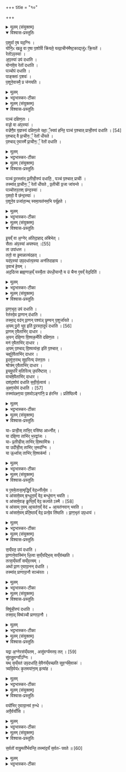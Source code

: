 +++
title = "१०"

+++

<details><summary>मूलम् (संयुक्तम्)</summary>

प॒शुर्वा ए॒ष यद॒ग्निर्योनि॒ᳵ खलु॒ वा ए॒षा प॒शोर्वि क्रि॑यते॒ यत्प्रा॒चीन॑मैष्ट॒काद्यजु॑ᳵ क्रि॒यते॒ रेतो॑ऽप॒स्या॑ अप॒स्या॑ उप॑ दधाति॒ योना॑वे॒व रेतो॑ दधाति॒ पञ्चोप॑ दधाति॒ पाङ्क्ताः॑ प॒शवᳶ॑ प॒शूने॒वास्मै॒ प्र ज॑नयति॒
</details>

<details open><summary>विश्वास-प्रस्तुतिः</summary>

प॒शुर्वा ए॒ष यद॒ग्निः ।   
योनि॒ᳵ खलु॒ वा ए॒षा प॒शोर्वि क्रि॑यते॒ यत्प्रा॒चीन॑मैष्ट॒काद्यजु॑ᳵ क्रि॒यते॑ ।  
रेतो॑ऽप॒स्याः॑ ।  
अ॒प॒स्या॑ उप॑ दधाति ।  
योना॑वे॒व रेतो॑ दधाति ।  
पञ्चोप॑ दधाति ।  
पाङ्क्ताः॑ प॒शवः॑ ।  
प॒शूने॒वास्मै॒ प्र ज॑नयति ।  
</details>

<details><summary>मूलम्</summary>

प॒शुर्वा ए॒ष यद॒ग्निः ।   
योनि॒ᳵ खलु॒ वा ए॒षा प॒शोर्वि क्रि॑यते॒ यत्प्रा॒चीन॑मैष्ट॒काद्यजु॑ᳵ क्रि॒यते॑ ।  
रेतो॑ऽप॒स्याः॑ ।  
अ॒प॒स्या॑ उप॑ दधाति ।  
योना॑वे॒व रेतो॑ दधाति ।  
पञ्चोप॑ दधाति ।  
पाङ्क्ताः॑ प॒शवः॑ ।  
प॒शूने॒वास्मै॒ प्र ज॑नयति ।  
</details>

<details><summary>भट्टभास्कर-टीका</summary>

1पशुर्वा एष इत्यादिः अपस्याविधिः ॥ अयमग्निः योनौ निषेकादिना उत्पाद्यत्वात् पशुकल्पः । तत्र 'योनिर्वा अग्नेः पुष्करपर्णं' इति तदुपधानात् योनिः । सैषा ऐष्टकात् इष्टकासमूहोपधानात् प्राग्यजुःकरेणन उक्तोपधानादिप्रसक्तेन क्रियते अयोन्यर्हेण कर्मणा । तस्मात् एतत्परिहारार्थं रेतस्थानीया अपस्याः प्रथममुपदधाति यानौ रेतो दधाति अप्शब्दवानुपधानो मन्त्रः आसामिष्टकानामिति 'तद्वानासामुपधानो मन्त्रः' इति यत्प्रत्ययः । छान्दसोऽसुकागमः । अपस्याः 'अपां त्वेमन्' इत्याद्यैर्मन्त्रैः उपधेया विंशतिरिष्टकाः ता अप्यभेदेन अपस्या उच्यन्ते । अप्शब्दवतां च बहुत्वात् सर्वा अपस्या उच्यन्ते ॥
</details>

<details><summary>मूलम् (संयुक्तम्)</summary>

पञ्च॑ दक्षिण॒तो वज्रो॒ वा अ॑प॒स्या॑ वज्रे॑णै॒व य॒ज्ञस्य॑ दक्षिण॒तो रक्षा॒ँ॒स्यप॑ हन्ति॒ पञ्च॑ प॒श्चात् [54]  
प्राची॒रुप॑ दधाति प॒श्चाद्वै प्रा॒चीन॒ँ॒ रेतो॑ धीयते प॒श्चादे॒वास्मै॑ प्रा॒चीन॒ँ॒ रेतो॑ दधाति॒
</details>

<details open><summary>विश्वास-प्रस्तुतिः</summary>

पञ्च॑ दक्षिण॒तः ।  
वज्रो॒ वा अ॑प॒स्याः॑ ।  
वज्रे॑णै॒व य॒ज्ञस्य॑ दक्षिण॒तो रक्षा॒ँ॒स्यप॑ हन्ति॒
पञ्च॑ प॒श्चात्  प्राची॒रुप॑ दधाति । [54]  
प॒श्चाद् वै प्रा॒चीन॒ँ॒ रेतो॑ धीयते ।  
प॒श्चाद् ए॒वास्मै॑ प्रा॒चीन॒ँ॒ रेतो॑ दधाति ।  
</details>

<details><summary>मूलम्</summary>

पञ्च॑ दक्षिण॒तः ।  
वज्रो॒ वा अ॑प॒स्याः॑ ।  
वज्रे॑णै॒व य॒ज्ञस्य॑ दक्षिण॒तो रक्षा॒ँ॒स्यप॑ हन्ति॒
पञ्च॑ प॒श्चात्  प्राची॒रुप॑ दधाति । [54]  
प॒श्चाद् वै प्रा॒चीन॒ँ॒ रेतो॑ धीयते ।  
प॒श्चाद् ए॒वास्मै॑ प्रा॒चीन॒ँ॒ रेतो॑ दधाति ।  
</details>

<details><summary>भट्टभास्कर-टीका</summary>

2पञ्चेति ॥ प्रथमं पुरस्तात् प्रतीचीः प्रत्यग्रीतीः । पाङ्क्ता इति पङ्क्तिप्रभवाः । पङ्क्तिशब्द उत्सादिः । दक्षिणत इति । उदीचीः 'अर्ण वे' इत्यादिभिः । वज्रो वा इति । वज्रवद्वीर्यवत्य इति । प्राचीरिति । प्राग्रीतिः । 'अपां त्वा सदने' इत्या दिभिः । प्राचीनमिति । प्रागञ्चतीति प्राचीनं यत्रोपासनीयज्योतिः अन्तरुदेति सा प्राचीति कृत्वा ॥
</details>

<details><summary>मूलम् (संयुक्तम्)</summary>

पञ्च॑ पु॒रस्ता॑त्प्र॒तीची॒रुप॑ दधाति॒ पञ्च॑ प॒श्चात्प्राची॒स्तस्मा॑त्प्रा॒चीन॒ँ॒ रेतो॑ धीयते प्र॒तीचीः॑ प्र॒जा जा॑यन्ते॒ पञ्चो॑त्तर॒तश्छ॑न्द॒स्याः॑ प॒शवो॒ वै छ॑न्द॒स्याः॑ प॒शूने॒व प्रजा॑ता॒न्त्स्वमा॒यत॑नम॒भि पर्यू॑हत
</details>

<details open><summary>विश्वास-प्रस्तुतिः</summary>

पञ्च॑ पु॒रस्ता॑त् प्र॒तीची॒रुप॑ दधाति॒ , पञ्च॑ प॒श्चात् प्राचीः॑ ।   
तस्मा॑त् प्रा॒चीन॒ँ॒ रेतो॑ धीयते , प्र॒तीचीः॑ प्र॒जा जा॑यन्ते ।  
पञ्चो॑त्तर॒तश् छ॑न्द॒स्याः॑ ।  
प॒शवो॒ वै छ॑न्द॒स्याः॑ ।  
प॒शूने॒व प्रजा॑ता॒न्थ् स्वमा॒यत॑नम॒भि पर्यू॑हते ।  
</details>

<details><summary>मूलम्</summary>

पञ्च॑ पु॒रस्ता॑त् प्र॒तीची॒रुप॑ दधाति॒ , पञ्च॑ प॒श्चात् प्राचीः॑ ।   
तस्मा॑त् प्रा॒चीन॒ँ॒ रेतो॑ धीयते , प्र॒तीचीः॑ प्र॒जा जा॑यन्ते ।  
पञ्चो॑त्तर॒तश् छ॑न्द॒स्याः॑ ।  
प॒शवो॒ वै छ॑न्द॒स्याः॑ ।  
प॒शूने॒व प्रजा॑ता॒न्थ् स्वमा॒यत॑नम॒भि पर्यू॑हते ।  
</details>

<details><summary>भट्टभास्कर-टीका</summary>

3पञ्च पुरस्तादित्यादि ॥ पश्चात्प्राचीभिः प्राचीनं रेतो धीयते पुरस्तात्प्रतीचीभिः प्रतीच्यः प्रजा जायन्ते । उत्तरत इति । दक्षिणानीति । छन्दस्या इति । छन्दस्वता मन्त्रेण उपधेयाः 'गायत्री छन्दः' इत्यादिभिः उपधेयाः । पूर्ववद्यत्, मतुल्लुक्च । पशव इति । पशुनिमित्तभूताः छन्दस्या इष्टकाः । पशून्निति । अपस्याभिरुत्पन्नत्वात् छन्दस्याभिः स्वस्मिन्नायतने स्थापयति । 'अभिरभागे' इति लक्षणे अभेः कर्मप्रवचनीयत्वम् ॥
</details>

<details><summary>मूलम् (संयुक्तम्)</summary>

इ॒यव्ँवा अ॒ग्नेर॑तिदा॒हाद॑बिभे॒त्सैताः [55]  
अ॒प॒स्या॑ अपश्य॒त्ता उपा॑धत्त॒ ततो॒ वा इ॒मान्नात्य॑दह॒द्यद॑प॒स्या॑ उप॒दधा॑त्य॒स्या अन॑तिदाहायो॒वाच॑ हे॒यमद॒दित्स ब्रह्म॒णान्न॒य्ँयस्यै॒ता उ॑पधी॒यान्तै॒ य उ॑ चैना ए॒वव्ँवेद॒दिति॑
</details>

<details open><summary>विश्वास-प्रस्तुतिः</summary>

इ॒यव्ँ वा अ॒ग्नेर् अ॑तिदा॒हाद् अ॑बिभेत् ।  
सैताः अ॑प॒स्या॑ अपश्यत् ।[55]  
ता उपा॑धत्त ।   
ततो॒ वा इ॒मान्नात्य॑दहत् ।   
यद॑प॒स्या॑ उप॒दधा॑त्य॒स्या अन॑तिदाहाय ।  
उ॒वाच॑ हे॒यम् ।  
अद॒दित्स ब्रह्म॒णान्न॒य्ँ यस्यै॒ता उ॑पधी॒यान्तै॒ य उ॑ चैना ए॒वव्ँ वेद॒दिति॑ ।
</details>

<details><summary>मूलम्</summary>

इ॒यव्ँ वा अ॒ग्नेर् अ॑तिदा॒हाद् अ॑बिभेत् ।  
सैताः अ॑प॒स्या॑ अपश्यत् ।[55]  
ता उपा॑धत्त ।   
ततो॒ वा इ॒मान्नात्य॑दहत् ।   
यद॑प॒स्या॑ उप॒दधा॑त्य॒स्या अन॑तिदाहाय ।  
उ॒वाच॑ हे॒यम् ।  
अद॒दित्स ब्रह्म॒णान्न॒य्ँ यस्यै॒ता उ॑पधी॒यान्तै॒ य उ॑ चैना ए॒वव्ँ वेद॒दिति॑ ।
</details>

<details><summary>भट्टभास्कर-टीका</summary>

4इयं वा इत्यादि ॥ पृथिव्या अनतिदाहाय भवन्त्यपस्या इति । उवाचेत्यादि । इयं पृथिवी पूर्वमुवाच । कथं? - अदत् इत् अद्यादेवान्नं ब्रह्मणा परिबृढेनानेन कर्मणा सः, यस्यैता अतिदाहनिवृत्तिहेतवोऽपस्या उपधीयन्ते उपधीयेरन् यश्च एता अपस्या एवं ममातिदाहशमनोऽग्निरित्येतत् विद्यात् सोऽप्यन्नमद्यादेव । अददिति अत्तेर्लेटि शपो लुकि 'लेटोडाटौ' इत्यडागमः । समानवाक्ये पदात्परत्वाभावान्निघाताभावः । अददित्यादिभिर्वाक्यान्तरं पृथिव्याः । दधातेः कर्मणि लेटि आडागमः 'वैतोन्यत्र' इत्येकारः पूर्ववदाडागमः ॥
</details>

<details><summary>मूलम् (संयुक्तम्)</summary>

प्राण॒भृत॒ उप॑ दधाति॒ रेत॑स्ये॒व प्रा॒णान्द॑धाति॒ तस्मा॒द्वद॑न्प्रा॒णन्पश्य॑ञ्छृ॒ण्वन्प॒शुर्जा॑यते॒ऽयम्पु॒रः [56]  
भुव॒ इति॑ पु॒रस्ता॒दुप॑ दधाति प्रा॒णमे॒वैताभि॑र्दाधारा॒यन्द॑क्षि॒णा वि॒श्वक॒र्मेति॑ दक्षिण॒तो मन॑ ए॒वैताभि॑र्दाधारा॒यम्प॒श्चाद्वि॒श्वव्य॑चा॒ इति॑ प॒श्चाच्चक्षु॑रे॒वैताभि॑र्दाधारे॒दमु॑त्त॒रात्सुव॒रित्यु॑त्तर॒तश्श्रोत्र॑मे॒वैताभि॑र्दाधारे॒यमु॒परि॑ म॒तिरित्यु॒परि॑ष्टा॒द्वाच॑मे॒वैताभि॑र्दाधार॒ दश॑द॒शोप॑ दधाति सवीर्य॒त्वाया॑क्ष्ण॒या [57]  
उप॑ दधाति॒ तस्मा॑दक्ष्ण॒या प॒शवोऽङ्गा॑नि॒ प्र ह॑रन्ति॒ प्रति॑ष्ठित्यै॒
</details>

<details open><summary>विश्वास-प्रस्तुतिः</summary>

प्रा॒ण॒भृत॒ उप॑ दधाति ।  
रेत॑स्ये॒व प्रा॒णान् द॑धाति ।  
तस्मा॒द् वद॑न् प्रा॒णन् पश्य॑ञ् छृ॒ण्वन् प॒शुर्जा॑यते ।  
अ॒यम् पु॒रो भुव॒ इति॑ पु॒रस्ता॒दुप॑ दधाति । [56]   
प्रा॒णम् ए॒वैताभि॑र् दाधार ।  
अ॒यन् द॑क्षि॒णा वि॒श्वक॒र्मेति॑ दक्षिण॒तः ।   
मन॑ ए॒वैताभि॑र् दाधार ।  
अ॒यम् प॒श्चाद् वि॒श्वव्य॑चा॒ इति॑ प॒श्चात् ।   
चक्षु॑रे॒वैताभि॑र् दाधार ।  
इ॒दमु॑त्त॒राथ् सुव॒रित्य् उ॑त्तर॒तः ।   
श्रोत्र॑म् ए॒वैताभि॑र् दाधार ।   
इ॒यमु॒परि॑ म॒तिरित्य् उ॒परि॑ष्टात् ।  
वाच॑मे॒वैताभि॑र् दाधार ।   
दश॑द॒शोप॑ दधाति स॒वी॒र्य॒त्वाय॑ ।  
अ॒क्ष्ण॒योप॑ दधाति । [57]   
तस्मा॑दक्ष्ण॒या प॒शवोऽङ्गा॑नि॒ प्र ह॑रन्ति । प्रति॑ष्ठित्यै ।  
</details>

<details><summary>मूलम्</summary>

प्रा॒ण॒भृत॒ उप॑ दधाति ।  
रेत॑स्ये॒व प्रा॒णान् द॑धाति ।  
तस्मा॒द् वद॑न् प्रा॒णन् पश्य॑ञ् छृ॒ण्वन् प॒शुर्जा॑यते ।  
अ॒यम् पु॒रो भुव॒ इति॑ पु॒रस्ता॒दुप॑ दधाति । [56]   
प्रा॒णम् ए॒वैताभि॑र् दाधार ।  
अ॒यन् द॑क्षि॒णा वि॒श्वक॒र्मेति॑ दक्षिण॒तः ।   
मन॑ ए॒वैताभि॑र् दाधार ।  
अ॒यम् प॒श्चाद् वि॒श्वव्य॑चा॒ इति॑ प॒श्चात् ।   
चक्षु॑रे॒वैताभि॑र् दाधार ।  
इ॒दमु॑त्त॒राथ् सुव॒रित्य् उ॑त्तर॒तः ।   
श्रोत्र॑म् ए॒वैताभि॑र् दाधार ।   
इ॒यमु॒परि॑ म॒तिरित्य् उ॒परि॑ष्टात् ।  
वाच॑मे॒वैताभि॑र् दाधार ।   
दश॑द॒शोप॑ दधाति स॒वी॒र्य॒त्वाय॑ ।  
अ॒क्ष्ण॒योप॑ दधाति । [57]   
तस्मा॑दक्ष्ण॒या प॒शवोऽङ्गा॑नि॒ प्र ह॑रन्ति । प्रति॑ष्ठित्यै ।  
</details>

<details><summary>भट्टभास्कर-टीका</summary>

5प्राणभृत इति ॥ पञ्चाशतं 'अयं पुरो भुवः' इत्याद्याः । सिक्ते रेतसि प्राणभरणहेतुत्वात् प्राणभृत इति । तस्मादित्यादि । गतम् । वदन्नित्यादयः प्राणवृत्तयः । दशदश प्रतिदिशं अक्ष्णया दश मध्येऽन्तरामन्तरां उपधाय बाह्यांबाह्याम् । दाधारेति । छान्दसे लेटि तुजादित्वादभ्यासस्य दीर्घत्वम् ॥
</details>

<details><summary>मूलम् (संयुक्तम्)</summary>

याᳶ प्राची॒स्ताभि॒र्वसि॑ष्ठ आर्ध्नो॒द्या द॑क्षि॒णा ताभि॑र्भ॒रद्वा॑जो॒ याᳶ प्र॒तीची॒स्ताभि॑र्वि॒श्वामि॑त्रो॒ या उदी॑ची॒स्ताभि॑र्ज॒मद॑ग्नि॒र्या ऊ॒र्ध्वास्ताभि॑र्वि॒श्वक॑र्मा॒
</details>

<details open><summary>विश्वास-प्रस्तुतिः</summary>

याᳶ प्राची॒स् ताभि॒र् वसि॑ष्ठ आर्ध्नोत् ।  
या द॑क्षि॒णा ताभि॑र् भ॒रद्वा॑जः ।  
याᳶ प्र॒तीची॒स् ताभि॑र् वि॒श्वामि॑त्रः ।  
या उदी॑ची॒स् ताभि॑र् ज॒मद॑ग्निः ।  
या ऊ॒र्ध्वास् ताभि॑र् वि॒श्वक॑र्मा ।  
</details>

<details><summary>मूलम्</summary>

याᳶ प्राची॒स् ताभि॒र् वसि॑ष्ठ आर्ध्नोत् ।  
या द॑क्षि॒णा ताभि॑र् भ॒रद्वा॑जः ।  
याᳶ प्र॒तीची॒स् ताभि॑र् वि॒श्वामि॑त्रः ।  
या उदी॑ची॒स् ताभि॑र् ज॒मद॑ग्निः ।  
या ऊ॒र्ध्वास् ताभि॑र् वि॒श्वक॑र्मा ।  
</details>

<details><summary>भट्टभास्कर-टीका</summary>

6याः प्राचीरिति ॥ प्राच्य उपधीयन्ते ताभिर्वसिष्ठः ऋद्धिं गतः । या दक्षिणेति । दक्षिणस्यां दिशि । 'दक्षिणादाच्' । प्रतीचीरिति । 'चौ' इति दीर्घत्वम् । उदीचीरिति । 'अनिगन्तोञ्चतौ' इति गतेः प्रकृतिस्वरत्वम् ॥
</details>

<details><summary>मूलम् (संयुक्तम्)</summary>

य ए॒वमे॒तासा॒मृद्धि॒व्ँवेद॒र्ध्नोत्ये॒व य आ॑सामे॒वम्ब॒न्धुता॒व्ँवेद॒ बन्धु॑मान्भवति॒ य आ॑सामे॒वङ्कॢप्ति॒व्ँवेद॒ कल्प॑ते [58]  
अ॒स्मै॒ य आ॑सामे॒वमा॒यत॑न॒व्ँवेदा॒यत॑नवान्भवति॒ य आ॑सामे॒वम्प्र॑ति॒ष्ठाव्ँवेद॒ प्रत्ये॒व ति॑ष्ठति प्राण॒भृत॑ उप॒धाय॑
</details>

<details open><summary>विश्वास-प्रस्तुतिः</summary>

य ए॒वमे॒तासा॒मृद्धि॒व्ँ वेद॒र्ध्नोत्ये॒व ।  
य आ॑सामे॒वम् ब॒न्धुता॒व्ँ वेद॒ बन्धु॑मान् भवति ।  
य आ॑सामे॒वङ् कॢप्ति॒व्ँ वेद॒ कल्प॑ते ऽस्मै । [58]   
य आ॑साम् ए॒वम् आ॒यत॑न॒व्ँ वेद॑ + आ॒यत॑नवान् भवति ।  
य आ॑सामे॒वम् प्र॑ति॒ष्ठाव्ँ वेद॒ प्रत्ये॒व ति॑ष्ठति । प्रा॒ण॒भृत॑ उप॒धाय॑ ।  
</details>

<details><summary>मूलम्</summary>

य ए॒वमे॒तासा॒मृद्धि॒व्ँ वेद॒र्ध्नोत्ये॒व ।  
य आ॑सामे॒वम् ब॒न्धुता॒व्ँ वेद॒ बन्धु॑मान् भवति ।  
य आ॑सामे॒वङ् कॢप्ति॒व्ँ वेद॒ कल्प॑ते ऽस्मै । [58]   
य आ॑साम् ए॒वम् आ॒यत॑न॒व्ँ वेद॑ + आ॒यत॑नवान् भवति ।  
य आ॑सामे॒वम् प्र॑ति॒ष्ठाव्ँ वेद॒ प्रत्ये॒व ति॑ष्ठति । प्रा॒ण॒भृत॑ उप॒धाय॑ ।  
</details>

<details><summary>भट्टभास्कर-टीका</summary>

7य एवमित्यादि ॥ वसिष्ठादिकर्तृकाम् । आसां इति । आसादेशोनुदात्तः (?) । बन्धुतामिति । बन्धुसमूहं देशलक्षणम् । 'ग्रामजनबन्धुसहायेभ्यस्तल्' । कॢप्तिमिति । सामर्थ्यमृद्धिकरणे । आयतनमिति । वा गायत्रीति प्रागादि (?) । प्रतिष्ठामिति । कार्यकारणभावेन प्राणवृद्धिम् ॥
</details>

<details><summary>मूलम् (संयुक्तम्)</summary>

स॒य्ँयत॒ उप॑ दधाति प्रा॒णाने॒वास्मि॑न्धि॒त्वा स॒य्ँयद्भि॒स्सय्ँय॑च्छति॒ तत्स॒य्ँयताँ॑ सय्ँय॒त्त्वमथो॑ प्रा॒ण ए॒वापा॒नन्द॑धाति॒ तस्मा॑त्प्राणापा॒नौ सञ्च॑रतो॒
</details>

<details open><summary>विश्वास-प्रस्तुतिः</summary>

स॒य्ँयत॒ उप॑ दधाति ।  
प्रा॒णाने॒वास्मि॑न् धि॒त्वा स॒य्ँयद्भि॒स् सय्ँय॑च्छति ।  
तत्स॒य्ँयताँ॑ सय्ँय॒त्त्वम् ।  
अथो॑ प्रा॒ण ए॒वापा॒नन् द॑धाति ।  
तस्मा॑त् प्राणापा॒नौ सञ्च॑रतः ।  
</details>

<details><summary>मूलम्</summary>

स॒य्ँयत॒ उप॑ दधाति ।  
प्रा॒णाने॒वास्मि॑न् धि॒त्वा स॒य्ँयद्भि॒स् सय्ँय॑च्छति ।  
तत्स॒य्ँयताँ॑ सय्ँय॒त्त्वम् ।  
अथो॑ प्रा॒ण ए॒वापा॒नन् द॑धाति ।  
तस्मा॑त् प्राणापा॒नौ सञ्च॑रतः ।  
</details>

<details><summary>भट्टभास्कर-टीका</summary>

8संयत इत्यादि ॥ प्राणस्य निहितस्य संयमहेतवः संयतः । अथो अपि च प्राणे प्राणपार्श्वे अपानस्य संयमाश्च संयतः । संपूर्वाद्यच्छतेः छान्दसोऽनुनासिकलोपः । तदेवाह – तस्मात्प्राणापानौ संचरत इति । सह चरत इत्यर्थः । एवमपानभृत इत्यप्यासामाख्या लभ्यते । एकपञ्चाशद्भवति 'प्राची दिशां' इत्याद्या दशदश प्रतिदिशं अक्ष्णया दश मध्ये ॥
</details>

<details><summary>मूलम् (संयुक्तम्)</summary>

विषू॑ची॒रुप॑ दधाति॒ तस्मा॒द्विष्व॑ञ्चौ प्राणापा॒नौ
</details>

<details open><summary>विश्वास-प्रस्तुतिः</summary>

विषू॑ची॒रुप॑ दधाति ।  
तस्मा॒द् विष्व॑ञ्चौ प्राणापा॒नौ ।  
</details>

<details><summary>मूलम्</summary>

विषू॑ची॒रुप॑ दधाति ।  
तस्मा॒द् विष्व॑ञ्चौ प्राणापा॒नौ ।  
</details>

<details><summary>भट्टभास्कर-टीका</summary>

9विषूचीरिति ॥ यादृश्यः प्राणभृतः तत्प्रतिकूलगतीः । तेन बाह्यांबाह्यामुपधाय अन्तरामन्तरामुपदधाति । तस्माद्विष्वञ्चौ इति । ऊर्ध्वाधोवृत्तित्वात् ॥
</details>

<details><summary>मूलम् (संयुक्तम्)</summary>

यद्वा अ॒ग्नेरस॑य्ँयतम् [59]  
असु॑वर्ग्यमस्य॒ तत्सु॑व॒र्ग्यो॑ऽग्निर्यत्स॒य्ँयत॑ उप॒दधा॑ति॒ समे॒वैन॑य्ँयच्छति सुव॒र्ग्य॑मे॒वाक॒स्त्र्यवि॒र्वय॑ᳵ कृ॒तमया॑ना॒मित्या॑ह॒
</details>

<details open><summary>विश्वास-प्रस्तुतिः</summary>

यद्वा अ॒ग्नेरस॑य्ँयतम् , असु॑वर्ग्यमस्य॒ तत् । [59]  
सु॑वसु॒वर्ग्यो॑ऽग्निः ।  
यथ् स॒य्ँयत॑ उप॒दधा॑ति॒ मे॒वैन॑य्ँयच्छति सुव॒र्ग्य॑मे॒वाकः॑ ।  
त्र्यवि॒र्वय॑ᳵ कृ॒तमया॑ना॒म् इत्या॑ह ।  
</details>

<details><summary>मूलम्</summary>

यद्वा अ॒ग्नेरस॑य्ँयतम् , असु॑वर्ग्यमस्य॒ तत् । [59]  
सु॑वसु॒वर्ग्यो॑ऽग्निः ।  
यथ् स॒य्ँयत॑ उप॒दधा॑ति॒ मे॒वैन॑य्ँयच्छति सुव॒र्ग्य॑मे॒वाकः॑ ।  
त्र्यवि॒र्वय॑ᳵ कृ॒तमया॑ना॒म् इत्या॑ह ।  
</details>

<details><summary>भट्टभास्कर-टीका</summary>

10इदानीं अग्नेरपि संयमनात् संयत्त्वमासामिति प्रतिपादयितुमाह - यद्वा इत्यादि ॥ अग्नेर्यद्रूपमसंयतं तस्य यजमानस्य असुवर्ग्यं । 'गोद्व्यचः' इति यत् । अग्निश्चायं स्वर्गनिमित्ततया चीयते । तस्मात्संयदुपधानेन एनं संयतं कृत्वा स्वर्ग्यमेवाकः करोति । छान्दसे लुङि 'मन्त्रे घस' इति च्लेर्लुक् ॥
</details>

<details><summary>मूलम् (संयुक्तम्)</summary>

वयो॑भिरे॒वाया॒नव॑ रु॒न्द्धेऽयै॒र्वयाँ॑सि
</details>

<details open><summary>विश्वास-प्रस्तुतिः</summary>

वयो॑भिर् ए॒वाया॒नव॑ रु॒न्धे ।  
अयै॒र्वयाँ॑सि ।  
</details>

<details><summary>मूलम्</summary>

वयो॑भिर् ए॒वाया॒नव॑ रु॒न्धे ।  
अयै॒र्वयाँ॑सि ।  
</details>

<details><summary>भट्टभास्कर-टीका</summary>

11वयोभिरेवेति ॥ अव्यादीनि वयांसि । अष्टादशमास्यं वयस्त्र्यविः । कृतदीनि युगाख्याः । उभयतोऽपि कालावयवोपादानं किमर्थं इति पर्यनुयोगावसरे उभयोपादानप्रयोजनं अनेनाह – वयोविशेषनिमित्तको युगविशेषजन्मलाभः युगविशेषस्य लाभे भवति । तस्मात् उभयसिद्ध्यर्थं उभयोपादानमिति भावः ॥
</details>

<details><summary>मूलम् (संयुक्तम्)</summary>

स॒र्वतो॑ वायु॒मती॑र्भवन्ति॒ तस्मा॑द॒यँ स॒र्वतᳶ॑ पवते ॥ [60]  
</details>

<details open><summary>विश्वास-प्रस्तुतिः</summary>

स॒र्वतो॑ वायु॒मती॑र्भवन्ति॒
तस्मा॑द॒यँ स॒र्वतᳶ॑ पवते ॥ [60]  
</details>

<details><summary>मूलम्</summary>

स॒र्वतो॑ वायु॒मती॑र्भवन्ति॒
तस्मा॑द॒यँ स॒र्वतᳶ॑ पवते ॥ [60]  
</details>

<details><summary>भट्टभास्कर-टीका</summary>

12सर्वत्र इति ॥ सर्वासु दिक्षु पुरोवातादिवायुविशेषवत्यो भवन्ति । 'ह्रस्वनुङ्ग्भाम्' इति मतुप उदात्तत्वम् । तस्मादयं वायुः सर्वाभ्यो दिग्भ्यः पवते पवमान आगच्छति ॥

इति पञ्चमे द्वितीये दशमोनुवाकः ॥  
</details>
